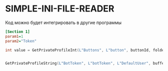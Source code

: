 # SIMPLE-INI-FILE-READER
Код можно будет интегрировать в другие программы
```ini
[Section 1]
param1=1
param2="Token"
```
```C++
int value = GetPrivateProfileInt(L"Buttons", L"button", buttonId, folderPath); // 1 Перегрузка ищет секцию, 2 параметр, 3 считывает парметр, 4 путь к файлу


GetPrivateProfileString(L"BotToken", L"botToken", L"DefaultUser", bufferForRead, sizeof(bufferForRead), folderPath); // 1 Перегрузка ищет секцию, 2 параметр, 3 если не удалось найти данные, то остаеться DefaultUser 4 считывает парметр, 6 путь к файлу
```
